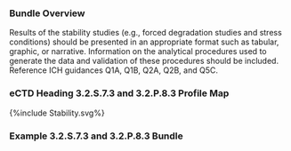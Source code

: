 ### Bundle Overview
<p>Results of the stability studies (e.g., forced degradation studies and stress conditions) should be 
presented in an appropriate format such as tabular, graphic, or narrative. Information on the 
analytical procedures used to generate the data and validation of these procedures should be 
included. 
Reference ICH guidances Q1A, Q1B, Q2A, Q2B, and Q5C.</p>

### eCTD Heading 3.2.S.7.3 and 3.2.P.8.3 Profile Map


<div>{%include Stability.svg%}</div>

### Example 3.2.S.7.3 and 3.2.P.8.3  Bundle